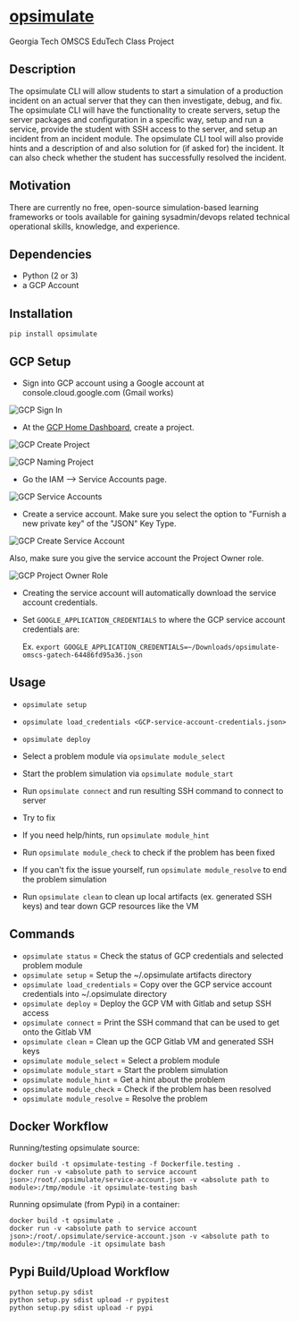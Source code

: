 # [opsimulate](https://pypi.python.org/pypi/opsimulate)
Georgia Tech OMSCS EduTech Class Project

## Description

The opsimulate CLI will allow students to start a simulation of a production incident on an actual server that they can then investigate, debug, and fix. The opsimulate CLI will have the functionality to create servers, setup the server packages and configuration in a specific way, setup and run a service, provide the student with SSH access to the server, and setup an incident from an incident module. The opsimulate CLI tool will also provide hints and a description of and also solution for (if asked for) the incident. It can also check whether the student has successfully resolved the incident.

## Motivation

There are currently no free, open-source simulation-based learning frameworks or tools available for gaining sysadmin/devops related technical operational skills, knowledge, and experience. 

## Dependencies

- Python (2 or 3)
- a GCP Account

## Installation

`pip install opsimulate`

## GCP Setup 

- Sign into GCP account using a Google account at console.cloud.google.com (Gmail works)

![GCP Sign In](/docs/screenshots/gcp-sign-in.png?raw=true "GCP Sign In")

- At the [GCP Home Dashboard](https://console.cloud.google.com/projectselector/home/dashboard), create a project.

![GCP Create Project](/docs/screenshots/create-project.png?raw=true "GCP Create Project")

![GCP Naming Project](/docs/screenshots/naming-project.png?raw=true "GCP Naming Project")

- Go the IAM --> Service Accounts page.

![GCP Service Accounts](/docs/screenshots/service-accounts-in-menu.png?raw=true "GCP Service Accounts")

- Create a service account. Make sure you select the option to "Furnish a new private key"
  of the "JSON" Key Type.

![GCP Create Service Account](/docs/screenshots/create-service-account.png?raw=true "GCP Create Service Account")

Also, make sure you give the service account the Project Owner role.

![GCP Project Owner Role](/docs/screenshots/service-account-role.png?raw=true "GCP Project Owner Role")

- Creating the service account will automatically download the service account credentials.

- Set `GOOGLE_APPLICATION_CREDENTIALS` to where the GCP service account credentials are:

  Ex. `export GOOGLE_APPLICATION_CREDENTIALS=~/Downloads/opsimulate-omscs-gatech-64486fd95a36.json`

## Usage

- `opsimulate setup`
- `opsimulate load_credentials <GCP-service-account-credentials.json>`
- `opsimulate deploy`

- Select a problem module via `opsimulate module_select`
- Start the problem simulation via `opsimulate module_start`
- Run `opsimulate connect` and run resulting SSH command to connect to server
- Try to fix
- If you need help/hints, run `opsimulate module_hint`
- Run `opsimulate module_check` to check if the problem has been fixed
- If you can't fix the issue yourself, run `opsimulate module_resolve` to end the problem simulation
- Run `opsimulate clean` to clean up local artifacts (ex. generated SSH keys) and tear down GCP resources like the VM

## Commands

- `opsimulate status` = Check the status of GCP credentials and selected problem module
- `opsimulate setup` = Setup the ~/.opsimulate artifacts directory
- `opsimulate load_credentials` = Copy over the GCP service account credentials into ~/.opsimulate directory
- `opsimulate deploy` = Deploy the GCP VM with Gitlab and setup SSH access
- `opsimulate connect` = Print the SSH command that can be used to get onto the Gitlab VM
- `opsimulate clean` = Clean up the GCP Gitlab VM and generated SSH keys
- `opsimulate module_select` = Select a problem module
- `opsimulate module_start` = Start the problem simulation
- `opsimulate module_hint` = Get a hint about the problem
- `opsimulate module_check` = Check if the problem has been resolved
- `opsimulate module_resolve` = Resolve the problem

## Docker Workflow

Running/testing opsimulate source:

```
docker build -t opsimulate-testing -f Dockerfile.testing .
docker run -v <absolute path to service account json>:/root/.opsimulate/service-account.json -v <absolute path to module>:/tmp/module -it opsimulate-testing bash
```

Running opsimulate (from Pypi) in a container:

```
docker build -t opsimulate .
docker run -v <absolute path to service account json>:/root/.opsimulate/service-account.json -v <absolute path to module>:/tmp/module -it opsimulate bash
```


## Pypi Build/Upload Workflow

```
python setup.py sdist
python setup.py sdist upload -r pypitest
python setup.py sdist upload -r pypi
```
